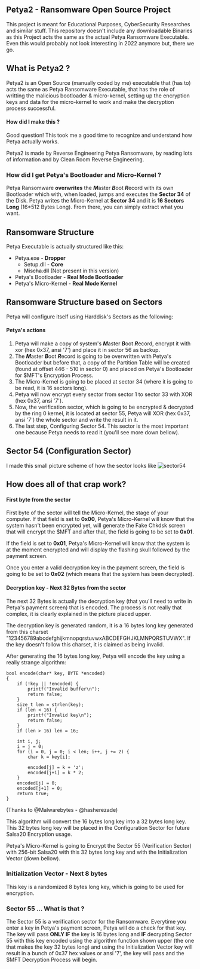 ## Petya2 - Ransomware Open Source Project

This project is meant for Educational Purposes, CyberSecurity Researches and similar stuff. This repository doesn't include any downloadable Binaries as this Project acts the same as the actual Petya Ransomware Executable. Even this would probably not look interesting in 2022 anymore but, there we go.

## What is Petya2 ?
Petya2 is an Open Source (manually coded by me) executable that (has to) acts the same as Petya Ransomware Executable, that has the role of writting the malicious bootloader & micro-kernel, setting up the encryption keys and data for the micro-kernel to work and make the decryption process successful.

#### How did I make this ?
Good question! This took me a good time to recognize and understand how Petya actually works.

Petya2 is made by Reverse Engineering Petya Ransomware, by reading lots of information and by Clean Room Reverse Engineering.

### How did I get Petya's Bootloader and Micro-Kernel ?
Petya Ransomware **overwrites** the ***M***aster ***B***oot ***R***ecord with its own Bootloader which with, when loaded, jumps and executes the **Sector 34** of the Disk.
Petya writes the Micro-Kernel at **Sector 34** and it is **16 Sectors Long** (16*512 Bytes Long). From there, you can simply extract what you want.


## Ransomware Structure
Petya Executable is actually structured like this:

   - Petya.exe - **Dropper**
      - Setup.dll - **Core**
      - ~~Mischa.dll~~ (Not present in this version)
   - Petya's Bootloader - **Real Mode Bootloader**
   - Petya's Micro-Kernel - **Real Mode Kernel**
 
 ## Ransomware Structure based on Sectors
 Petya will configure itself using Harddisk's Sectors as the following:
 
 #### Petya's actions
 1. Petya will make a copy of system's ***M***aster ***B***oot ***R***ecord, encrypt it with xor (hex 0x37, ansi '7') and place it in sector 56 as backup.
 2. The ***M***aster ***B***oot ***R***ecord is going to be overwritten with Petya's Bootloader but before that, a copy of the Partition Table will be created (found at offset 446 - 510 in sector 0) and placed on Petya's Bootloader for $MFT's Encryption Process.
 3. The Micro-Kernel is going to be placed at sector 34 (where it is going to be read, it is 16 sectors long).
 4. Petya will now encrypt every sector from sector 1 to sector 33 with XOR (hex 0x37, ansi '7').
 5. Now, the verification sector, which is going to be encrypted & decrypted by the ring 0 kernel, it is located at sector 55, Petya will XOR (hex 0x37, ansi '7') the whole sector and write the result in it.
 6. The last step, Configuring Sector 54. This sector is the most important one because Petya needs to read it (you'll see more down bellow).

## Sector 54 (Configuration Sector)
I made this small picture scheme of how the sector looks like
![sector54](https://user-images.githubusercontent.com/68382500/156068841-1dca1305-babf-4a60-880b-02eb50f8c7c3.png)

## How does all of that crap work?
#### First byte from the sector
First byte of the sector will tell the Micro-Kernel, the stage of your computer.
If that field is set to **0x00**, Petya's Micro-Kernel will know that the system hasn't been encrypted yet, will generate the Fake Chkdsk screen that will encrypt the $MFT and after that, the field is going to be set to **0x01**.

If the field is set to **0x01**, Petya's Micro-Kernel will know that the system is at the moment encrypted and will display the flashing skull followed by the payment screen.

Once you enter a valid decryption key in the payment screen, the field is going to be set to **0x02** (which means that the system has been decrypted).

#### Decryption key - Next 32 Bytes from the sector
The next 32 Bytes is actually the decryption key (that you'll need to write in Petya's payment screen) that is encoded. The process is not really that complex, it is clearly explained in the picture placed upper.

The decryption key is generated random, it is a 16 bytes long key generated from this charset "123456789abcdefghijkmnopqrstuvwxABCDEFGHJKLMNPQRSTUVWX". If the key doesn't follow this charset, it is claimed as being invalid.

After generating the 16 bytes long key, Petya will encode the key using a really strange algorithm:
```
bool encode(char* key, BYTE *encoded)
{
    if (!key || !encoded) {
        printf("Invalid buffer\n");
        return false;
    }
    size_t len = strlen(key);
    if (len < 16) {
        printf("Invalid key\n");
        return false;
    }
    if (len > 16) len = 16;

    int i, j;
    i = j = 0;
    for (i = 0, j = 0; i < len; i++, j += 2) {
        char k = key[i];

        encoded[j] = k + 'z';
        encoded[j+1] = k * 2;
    }
    encoded[j] = 0;
    encoded[j+1] = 0;
    return true;
}
```
(Thanks to @Malwarebytes - @hasherezade)

This algorithm will convert the 16 bytes long key into a 32 bytes long key. This 32 bytes long key will be placed in the Configuration Sector for future Salsa20 Encryption usage.

Petya's Micro-Kernel is going to Encrypt the Sector 55 (Verification Sector) with 256-bit Salsa20 with this 32 bytes long key and with the Initialization Vector (down bellow).


### Initialization Vector - Next 8 bytes
This key is a randomized 8 bytes long key, which is going to be used for encryption.

### Sector 55 ... What is that ?
The Sector 55 is a verification sector for the Ransomware. Everytime you enter a key in Petya's payment screen, Petya will do a check for that key. The key will pass **ONLY IF** the key is 16 bytes long and **IF** decrypting Sector 55 with this key encoded using the algorithm function shown upper (the one that makes the key 32 bytes long) and using the Initialization Vector key will result in a bunch of 0x37 hex values or ansi '7', the key will pass and the $MFT Decryption Process will begin.


